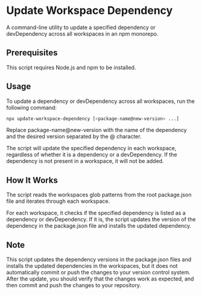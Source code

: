 # Update Workspace Dependency

A command-line utility to update a specified dependency or devDependency across all workspaces in an npm monorepo.

## Prerequisites

This script requires Node.js and npm to be installed.

## Usage

To update a dependency or devDependency across all workspaces, run the following command:

```bash
npx update-workspace-dependency [<package-name@new-version> ...]
```

Replace package-name@new-version with the name of the dependency and the desired version separated by the @ character.

The script will update the specified dependency in each workspace, regardless of whether it is a dependency or a devDependency. If the dependency is not present in a workspace, it will not be added.

## How It Works

The script reads the workspaces glob patterns from the root package.json file and iterates through each workspace.

For each workspace, it checks if the specified dependency is listed as a dependency or devDependency. If it is, the script updates the version of the dependency in the package.json file and installs the updated dependency.

## Note

This script updates the dependency versions in the package.json files and installs the updated dependencies in the workspaces, but it does not automatically commit or push the changes to your version control system. After the update, you should verify that the changes work as expected, and then commit and push the changes to your repository.

